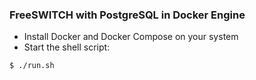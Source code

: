 ### FreeSWITCH with PostgreSQL in Docker Engine


- Install Docker and Docker Compose on your system
- Start the shell script:
```bash
$ ./run.sh
```

